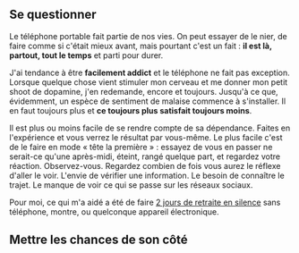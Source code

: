 <!-- 
.. title: Dépendance au téléphone portable : comment s'en libérer
.. slug: retraite-en-silence-deux-jours-sans-parler-sans-portable-sans-montre
.. date: 2020-06-08 10:00:00+01:00
.. tags: Développement personnel, Silence
.. category: 
.. link: 
.. description: 
.. type: text
-->

## Se questionner

Le téléphone portable fait partie de nos vies. On peut essayer de le nier, de faire comme si c'était mieux avant, mais pourtant c'est un fait : __il est là, partout, tout le temps__ et parti pour durer.

J'ai tendance à être __facilement addict__ et le téléphone ne fait pas exception. Lorsque quelque chose vient stimuler mon cerveau et me donner mon petit shoot de dopamine, j'en redemande, encore et toujours. Jusqu'à ce que, évidemment, un espèce de sentiment de malaise commence à s'installer. Il en faut toujours plus et __ce toujours plus satisfait toujours moins__.

Il est plus ou moins facile de se rendre compte de sa dépendance. Faites en l'expérience et vous verrez le résultat par vous-même. Le plus facile c'est de le faire en mode « tête la première » : essayez de vous en passer ne serait-ce qu'une après-midi, éteint, rangé quelque part, et regardez votre réaction. Observez-vous. Regardez combien de fois vous aurez le réflexe d'aller le voir. L'envie de vérifier une information. Le besoin de connaître le trajet. Le manque de voir ce qui se passe sur les réseaux sociaux.

Pour moi, ce qui m'a aidé a été de faire [2 jours de retraite en silence](/blog/fr/retraite-en-silence-deux-jours-sans-parler-sans-portable-sans-montre) sans téléphone, montre, ou quelconque appareil électronique.

## Mettre les chances de son côté
